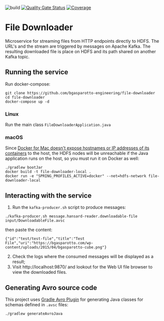 ![build](https://github.com/bgasparotto/file-downloader/workflows/build/badge.svg)
[![Quality Gate Status](https://sonarcloud.io/api/project_badges/measure?project=bgasparotto_file-downloader&metric=alert_status)](https://sonarcloud.io/dashboard?id=bgasparotto_file-downloader)
[![Coverage](https://sonarcloud.io/api/project_badges/measure?project=bgasparotto_file-downloader&metric=coverage)](https://sonarcloud.io/dashboard?id=bgasparotto_file-downloader)

# File Downloader
Microservice for streaming files from HTTP endpoints directly to HDFS. The URL's and the stream are triggered by
messages on Apache Kafka. The resulting downloaded file is place on HDFS and its path shared on another Kafka topic.

## Running the service
Run docker-compose:
```shell script
git clone https://github.com/bgasparotto-engineering/file-downloader
cd file-downloader
docker-compose up -d
```
### Linux
Run the main class `FileDownloaderApplication.java`

### macOS
Since 
[Docker for Mac doesn't expose hostnames or IP addresses of its containers](https://docs.docker.com/docker-for-mac/networking/) 
to the host, the HDFS nodes will be unreachable if the Java application runs on the host, so you 
must run it on Docker as well:
```shell
./gradlew bootJar
docker build -t file-downloader-local .
docker run -e "SPRING_PROFILES_ACTIVE=docker" --net=hdfs-network file-downloader-local
```

## Interacting with the service
1. Run the `kafka-producer.sh` script to produce messages:
```
./kafka-producer.sh message.hansard-reader.downloadable-file input/DownloadableFile.avsc
```
then paste the content:
```
{"id":"test/test-file","title":"Test File","uri":"https://bgasparotto.com/wp-content/uploads/2015/04/bgasparotto-cube.png"}
```
2. Check the logs where the consumed messages will be displayed as a result;
3. Visit http://localhost:9870/ and lookout for the Web UI file browser to view the downloaded files.

## Generating Avro source code
This project uses [Gradle Avro Plugin](https://github.com/davidmc24/gradle-avro-plugin) for generating Java classes for
schemas defined in `.avsc` files:
```shell script
./gradlew generateAvroJava
```
